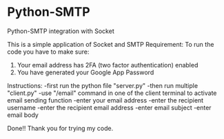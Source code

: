 # Python-SMTP
Python-SMTP integration with Socket

This is a simple application of Socket and SMTP
Requirement:
To run the code you have to make sure:
1. Your email address has 2FA (two factor authentication) enabled
2. You have generated your Google App Password 

Instructions:
-first run the python file "server.py" 
-then run multiple "client.py" 
-use "/email" command in one of the client terminal to activate email sending function
-enter your email address
-enter the recipient username
-enter the recipient email address 
-enter email subject
-enter email body

Done!! 
Thank you for trying my code. 